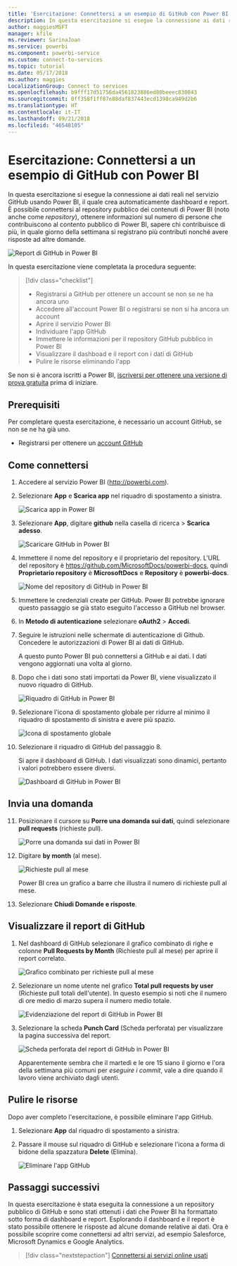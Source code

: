 ```yaml
---
title: 'Esercitazione: Connettersi a un esempio di GitHub con Power BI'
description: In questa esercitazione si esegue la connessione ai dati reali nel servizio GitHub usando Power BI, il quale crea automaticamente dashboard e report.
author: maggiesMSFT
manager: kfile
ms.reviewer: SarinaJoan
ms.service: powerbi
ms.component: powerbi-service
ms.custom: connect-to-services
ms.topic: tutorial
ms.date: 05/17/2018
ms.author: maggies
LocalizationGroup: Connect to services
ms.openlocfilehash: b9fff17d51756da4561823886ed80beeec830843
ms.sourcegitcommit: 0ff358f1ff87e88daf837443ecd1398ca949d2b6
ms.translationtype: HT
ms.contentlocale: it-IT
ms.lasthandoff: 09/21/2018
ms.locfileid: "46548105"
---
```

# <a name="tutorial-connect-to-a-github-sample-with-power-bi"></a>Esercitazione: Connettersi a un esempio di GitHub con Power BI
In questa esercitazione si esegue la connessione ai dati reali nel servizio GitHub usando Power BI, il quale crea automaticamente dashboard e report. È possibile connettersi al repository pubblico dei contenuti di Power BI (noto anche come *repository*), ottenere informazioni sul numero di persone che contribuiscono al contento pubblico di Power BI, sapere chi contribuisce di più, in quale giorno della settimana si registrano più contributi nonché avere risposte ad altre domande. 

![Report di GitHub in Power BI](media/service-tutorial-connect-to-github/power-bi-github-app-tutorial-punch-card.png)

In questa esercitazione viene completata la procedura seguente:

> [!div class="checklist"]
> * Registrarsi a GitHub per ottenere un account se non se ne ha ancora uno 
> * Accedere all'account Power BI o registrarsi se non si ha ancora un account
> * Aprire il servizio Power BI
> * Individuare l'app GitHub
> * Immettere le informazioni per il repository GitHub pubblico in Power BI
> * Visualizzare il dashboad e il report con i dati di GitHub
> * Pulire le risorse eliminando l'app

Se non si è ancora iscritti a Power BI, [iscriversi per ottenere una versione di prova gratuita](https://app.powerbi.com/signupredirect?pbi_source=web) prima di iniziare.

## <a name="prerequisites"></a>Prerequisiti

Per completare questa esercitazione, è necessario un account GitHub, se non se ne ha già uno. 

- Registrarsi per ottenere un [account GitHub](https://docs.microsoft.com/contribute/get-started-setup-github)


## <a name="how-to-connect"></a>Come connettersi
1. Accedere al servizio Power BI (http://powerbi.com). 
2. Selezionare **App** e **Scarica app** nel riquadro di spostamento a sinistra.
   
   ![Scarica app in Power BI](media/service-tutorial-connect-to-github/power-bi-github-app-tutorial.png) 

3. Selezionare **App**, digitare **github** nella casella di ricerca > **Scarica adesso**.
   
   ![Scaricare GitHub in Power BI](media/service-tutorial-connect-to-github/power-bi-github-app-tutorial-get-it-now.png) 

4. Immettere il nome del repository e il proprietario del repository. L'URL del repository è https://github.com/MicrosoftDocs/powerbi-docs, quindi **Proprietario repository** è **MicrosoftDocs** e **Repository** è **powerbi-docs**. 
   
    ![Nome del repository di GitHub in Power BI](media/service-tutorial-connect-to-github/power-bi-github-app-tutorial-repo-name.png)

5. Immettere le credenziali create per GitHub. Power BI potrebbe ignorare questo passaggio se già stato eseguito l'accesso a GitHub nel browser. 

6. In **Metodo di autenticazione** selezionare **oAuth2** \> **Accedi**.

7. Seguire le istruzioni nelle schermate di autenticazione di Github. Concedere le autorizzazioni di Power BI ai dati di GitHub.
   
   A questo punto Power BI può connettersi a GitHub e ai dati.  I dati vengono aggiornati una volta al giorno.

8. Dopo che i dati sono stati importati da Power BI, viene visualizzato il nuovo riquadro di GitHub. 
 
   ![Riquadro di GitHub in Power BI](media/service-tutorial-connect-to-github/power-bi-github-app-tutorial-tile.png) 

8. Selezionare l'icona di spostamento globale per ridurre al minimo il riquadro di spostamento di sinistra e avere più spazio.

    ![Icona di spostamento globale](media/service-tutorial-connect-to-github/power-bi-global-navigation-icon.png)

10. Selezionare il riquadro di GitHub del passaggio 8. 
    
    Si apre il dashboard di GitHub. I dati visualizzati sono dinamici, pertanto i valori potrebbero essere diversi.

    ![Dashboard di GitHub in Power BI](media/service-tutorial-connect-to-github/power-bi-github-app-tutorial-dashboard.png)

    

## <a name="ask-a-question"></a>Invia una domanda

11. Posizionare il cursore su **Porre una domanda sui dati**, quindi selezionare **pull requests** (richieste pull). 

    ![Porre una domanda sui dati in Power BI](media/service-tutorial-connect-to-github/power-bi-github-app-tutorial-ask-question.png)

12. Digitare **by month** (al mese).
 
    ![Richieste pull al mese](media/service-tutorial-connect-to-github/power-bi-github-app-tutorial-ask-question-by-month.png)

     Power BI crea un grafico a barre che illustra il numero di richieste pull al mese.

13. Selezionare **Chiudi Domande e risposte**.

## <a name="view-the-github-report"></a>Visualizzare il report di GitHub 

1. Nel dashboard di GitHub selezionare il grafico combinato di righe e colonne **Pull Requests by Month** (Richieste pull al mese) per aprire il report correlato.

    ![Grafico combinato per richieste pull al mese](media/service-tutorial-connect-to-github/power-bi-github-app-tutorial-pull-requests-combo-chart.png)

2. Selezionare un nome utente nel grafico **Total pull requests by user** (Richieste pull totali dell'utente). In questo esempio si noti che il numero di ore medio di marzo supera il numero medio totale.

    ![Evidenziazione del report di GitHub in Power BI](media/service-tutorial-connect-to-github/power-bi-github-app-tutorial-report-highlight.png)

3. Selezionare la scheda **Punch Card** (Scheda perforata) per visualizzare la pagina successiva del report. 
 
    ![Scheda perforata del report di GitHub in Power BI](media/service-tutorial-connect-to-github/power-bi-github-app-tutorial-tues-3pm.png)

    Apparentemente sembra che il martedì e le ore 15 siano il giorno e l'ora della settimana più comuni per *eseguire i commit*, vale a dire quando il lavoro viene archiviato dagli utenti.

## <a name="clean-up-resources"></a>Pulire le risorse

Dopo aver completo l'esercitazione, è possibile eliminare l'app GitHub. 

1. Selezionare **App** dal riquadro di spostamento a sinistra.
2. Passare il mouse sul riquadro di GitHub e selezionare l'icona a forma di bidone della spazzatura **Delete** (Elimina).

    ![Eliminare l'app GitHub](media/service-tutorial-connect-to-github/power-bi-github-app-tutorial-delete.png)

## <a name="next-steps"></a>Passaggi successivi

In questa esercitazione è stata eseguita la connessione a un repository pubblico di GitHub e sono stati ottenuti i dati che Power BI ha formattato sotto forma di dashboard e report. Esplorando il dashboard e il report è stato possibile ottenere le risposte ad alcune domande relative ai dati. Ora è possibile scoprire come connettersi ad altri servizi, ad esempio Salesforce, Microsoft Dynamics e Google Analytics. 
 
> [!div class="nextstepaction"]
> [Connettersi ai servizi online usati](consumer/end-user-connect-to-services.md)


